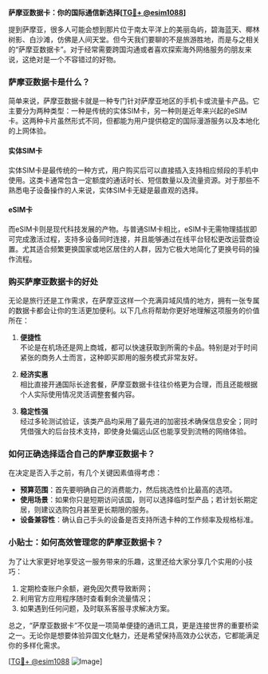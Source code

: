 **萨摩亚数据卡：你的国际通信新选择[[TG💪+ @esim1088](https://t.me/s/esim1088)]**

提到萨摩亚，很多人可能会想到那片位于南太平洋上的美丽岛屿，碧海蓝天、椰林树影、白沙滩，仿佛是人间天堂。但今天我们要聊的不是旅游胜地，而是与之相关的“萨摩亚数据卡”。对于经常需要跨国沟通或者喜欢探索海外网络服务的朋友来说，这绝对是一个不容错过的好物。

### 萨摩亚数据卡是什么？

简单来说，萨摩亚数据卡就是一种专门针对萨摩亚地区的手机卡或流量卡产品。它主要分为两种类型：一种是传统的实体SIM卡，另一种则是近年来兴起的eSIM卡。这两种卡片虽然形式不同，但都能为用户提供稳定的国际漫游服务以及本地化的上网体验。

#### 实体SIM卡

实体SIM卡是最传统的一种方式，用户购买后可以直接插入支持相应频段的手机中使用。这类卡通常包含一定额度的通话时长、短信数量以及流量资源。对于那些不熟悉电子设备操作的人来说，实体SIM卡无疑是最直观的选择。

#### eSIM卡

而eSIM卡则是现代科技发展的产物。与普通SIM卡相比，eSIM卡无需物理插拔即可完成激活过程，支持多设备同时连接，并且能够通过在线平台轻松更改运营商设置。尤其适合频繁更换国家或地区居住的人群，因为它极大地简化了更换号码的操作流程。

### 购买萨摩亚数据卡的好处

无论是旅行还是工作需求，在萨摩亚这样一个充满异域风情的地方，拥有一张专属的数据卡都会让你的生活更加便利。以下几点将帮助你更好地理解这项服务的价值所在：

1. **便捷性**  
   不论是在机场还是网上商城，都可以快速获取到所需的卡品。特别是对于时间紧张的商务人士而言，这种即买即用的服务模式非常友好。

2. **经济实惠**  
   相比直接开通国际长途套餐，萨摩亚数据卡往往价格更为合理，而且还能根据个人实际使用情况灵活调整套餐内容。

3. **稳定性强**  
   经过多轮测试验证，该类产品均采用了最先进的加密技术确保信息安全；同时凭借强大的后台技术支持，即使身处偏远山区也能享受到流畅的网络体验。

### 如何正确选择适合自己的萨摩亚数据卡？

在决定是否入手之前，有几个关键因素值得考虑：

- **预算范围**：首先要明确自己的消费能力，然后挑选性价比最高的选项。
- **使用场景**：如果你只是短期访问该国，则可以选择临时型产品；若计划长期定居，则建议选购包月甚至更长期限的服务。
- **设备兼容性**：确认自己手头的设备是否支持所选卡种的工作频率及规格标准。

### 小贴士：如何高效管理您的萨摩亚数据卡？

为了让大家更好地享受这一服务带来的乐趣，这里还给大家分享几个实用的小技巧：

1. 定期检查账户余额，避免因欠费导致断网；
2. 利用官方应用程序随时查看剩余流量情况；
3. 如果遇到任何问题，及时联系客服寻求解决方案。

总之，“萨摩亚数据卡”不仅是一项简单便捷的通讯工具，更是连接世界的重要桥梁之一。无论你是想要体验异国文化魅力，还是希望保持高效办公状态，它都能满足你的多样化需求。

[[TG💪+ @esim1088](https://t.me/s/esim1088) ![Image](https://i.postimg.cc/4NQfJmqS/Snipaste-2025-05-13-00-14-12.png)]